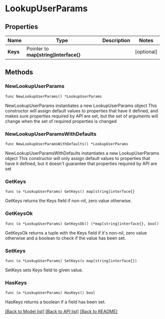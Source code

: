 # LookupUserParams

## Properties

Name | Type | Description | Notes
------------ | ------------- | ------------- | -------------
**Keys** | Pointer to **map[string]interface{}** |  | [optional] 

## Methods

### NewLookupUserParams

`func NewLookupUserParams() *LookupUserParams`

NewLookupUserParams instantiates a new LookupUserParams object
This constructor will assign default values to properties that have it defined,
and makes sure properties required by API are set, but the set of arguments
will change when the set of required properties is changed

### NewLookupUserParamsWithDefaults

`func NewLookupUserParamsWithDefaults() *LookupUserParams`

NewLookupUserParamsWithDefaults instantiates a new LookupUserParams object
This constructor will only assign default values to properties that have it defined,
but it doesn't guarantee that properties required by API are set

### GetKeys

`func (o *LookupUserParams) GetKeys() map[string]interface{}`

GetKeys returns the Keys field if non-nil, zero value otherwise.

### GetKeysOk

`func (o *LookupUserParams) GetKeysOk() (*map[string]interface{}, bool)`

GetKeysOk returns a tuple with the Keys field if it's non-nil, zero value otherwise
and a boolean to check if the value has been set.

### SetKeys

`func (o *LookupUserParams) SetKeys(v map[string]interface{})`

SetKeys sets Keys field to given value.

### HasKeys

`func (o *LookupUserParams) HasKeys() bool`

HasKeys returns a boolean if a field has been set.


[[Back to Model list]](../README.md#documentation-for-models) [[Back to API list]](../README.md#documentation-for-api-endpoints) [[Back to README]](../README.md)



